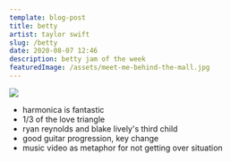 ```yaml
---
template: blog-post
title: betty
artist: taylor swift
slug: /betty
date: 2020-08-07 12:46
description: betty jam of the week
featuredImage: /assets/meet-me-behind-the-mall.jpg
---
```


![](https://upload.wikimedia.org/wikipedia/en/thumb/f/f8/Taylor_Swift_-_Folklore.png/220px-Taylor_Swift_-_Folklore.png)

- harmonica is fantastic
- 1/3 of the love triangle 
- ryan reynolds and blake lively's third child
- good guitar progression, key change 
- music video as metaphor for not getting over situation